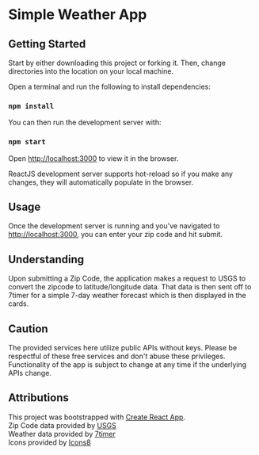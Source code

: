 # Simple Weather App

## Getting Started

Start by either downloading this project or forking it. Then, change directories into the location on your local machine. 

Open a terminal and run the following to install dependencies:

### `npm install`

You can then run the development server with:

### `npm start`

Open [http://localhost:3000](http://localhost:3000) to view it in the browser.

ReactJS development server supports hot-reload so if you make any changes, they will automatically populate in the browser.

## Usage

Once the development server is running and you've navigated to [http://localhost:3000](http://localhost:3000), you can enter your zip code and hit submit. 

## Understanding

Upon submitting a Zip Code, the application makes a request to USGS to convert the zipcode to latitude/longitude data. That data is then sent off to 7timer for a simple 7-day weather forecast which is then displayed in the cards. 

## Caution

The provided services here utilize public APIs without keys. Please be respectful of these free services and don't abuse these privileges. Functionality of the app is subject to change at any time if the underlying APIs change. 

## Attributions

This project was bootstrapped with [Create React App](https://github.com/facebook/create-react-app). \
Zip Code data provided by [USGS](https://webapps.usgs.gov/) \
Weather data provided by [7timer](http://www.7timer.info/index.php?lang=en) \
Icons provided by [Icons8](https://icons8.com/icon/set/weather/ios--animated)
